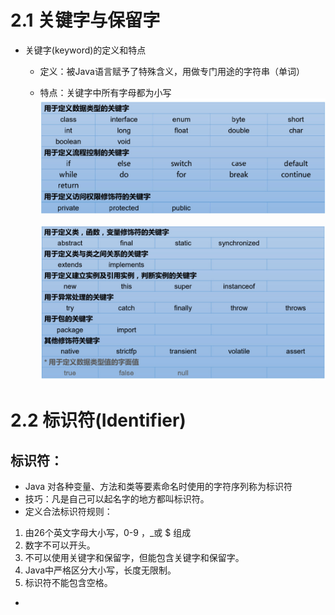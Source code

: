 # 2.1 关键字与保留字
 * 关键字(keyword)的定义和特点
	* 定义：被Java语言赋予了特殊含义，用做专门用途的字符串（单词）
	* 特点：关键字中所有字母都为小写
![title](https://raw.githubusercontent.com/XJZ-0707/imge/master/gitnote/2019/09/13/%E5%85%B3%E9%94%AE%E5%AD%97-1568373577494.jpg)

		![title](https://raw.githubusercontent.com/XJZ-0707/imge/master/gitnote/2019/09/13/%E5%85%B3%E9%94%AE%E5%AD%972-1568373621049.jpg)

# 2.2 标识符(Identifier)
##  标识符：
  * Java 对各种变量、方法和类等要素命名时使用的字符序列称为标识符
  * 技巧：凡是自己可以起名字的地方都叫标识符。
* 定义合法标识符规则：
 1. 由26个英文字母大小写，0-9 ，_或 $ 组成
 2. 数字不可以开头。
 3. 不可以使用关键字和保留字，但能包含关键字和保留字。
 4. Java中严格区分大小写，长度无限制。
 5. 标识符不能包含空格。
* 
